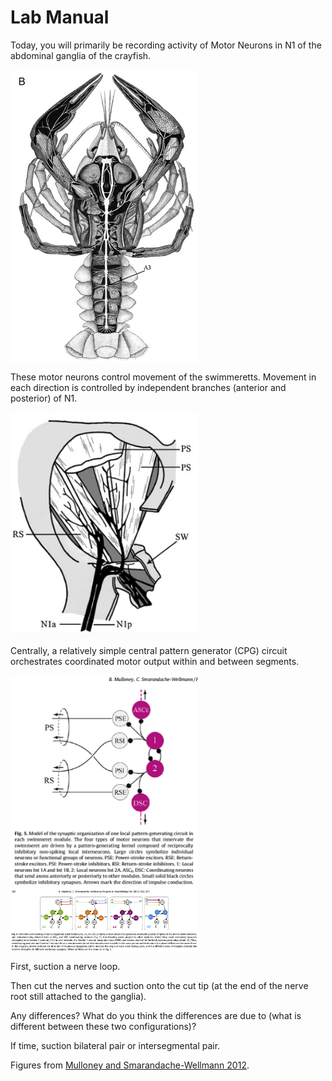 # Lab Manual

Today, you will primarily be recording activity of Motor Neurons in N1 of the abdominal ganglia of the crayfish. 

<img src='https://github.com/neurologic/Neurophysiology-Lab/blob/main/images/Crayfish-Nervous-System_Mulloney-2012.png?raw=True' width="300" alt='crayfish nerve cord' align="center"/>

These motor neurons control movement of the swimmeretts. Movement in each direction is controlled by independent branches (anterior and posterior) of N1. 

 <img src='https://github.com/neurologic/Neurophysiology-Lab/blob/main/images/Swimmeret-Innervation-Cartoon_Mulloney-2012.png?raw=True' width="300" alt='swimmeret innervation' align="center"/>

Centrally, a relatively simple central pattern generator (CPG) circuit orchestrates coordinated motor output within and between segments.

 <img src='https://github.com/neurologic/Neurophysiology-Lab/blob/main/images/Swimmeret-CPG-Circuit_Mulloney-2012.png?raw=True' width="300" alt='swimmeret cpg' align="center"/>

 <img src='https://github.com/neurologic/Neurophysiology-Lab/blob/main/images/Swimmeret-CPG-Circuit-Intersegmental_Mulloney-2012.png?raw=True' width="300" alt='swimmeret cpg intersegmental' align="center"/>

First, suction a nerve loop.

Then cut the nerves and suction onto the cut tip (at the end of the nerve root still attached to the ganglia).

Any differences? What do you think the differences are due to (what is different between these two configurations)?

If time, suction bilateral pair or intersegmental pair. 



Figures from <a href="https://doi.org/10.1016/j.pneurobio.2012.01.002">Mulloney and Smarandache-Wellmann 2012</a>.

